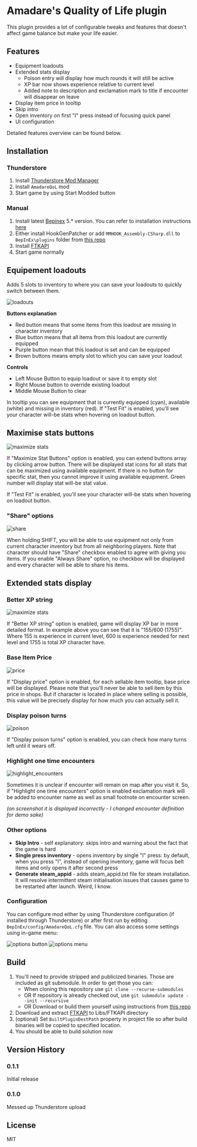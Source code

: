 # Amadare's Quality of Life plugin

This plugin provides a lot of configurable tweaks and features that doesn't affect game balance but make your life easier.


## Features

- Equipment loadouts
- Extended stats display
    - Poison entry will display how much rounds it will still be active
    - XP bar now shows experience relative to current level
    - Added note to description and exclamation mark to title if encounter will disappear on leave
- Display item price in tooltip
- Skip intro
- Open inventory on first "I" press instead of focusing quick panel
- UI configuration

Detailed features overview can be found below.

## Installation

### Thunderstore

1. Install [Thunderstore Mod Manager](https://www.overwolf.com/app/Thunderstore-Thunderstore_Mod_Manager)
2. Install `AmadareQoL` mod
3. Start game by using Start Modded button

### Manual

1. Install latest [Bepinex](https://github.com/BepInEx/BepInEx/releases) 5.* version. You can refer to installation instructions [here](https://docs.bepinex.dev/articles/user_guide/installation/index.html)
2. Either install HookGenPatcher or add `MMHOOK_Assembly-CSharp.dll` to `BepInEx\plugins` folder from [this repo](https://github.com/ftk-modding/stripped-binaries)
3. Install [FTKAPI](https://github.com/ftk-modding/ftkapi/releases)
4. Start game normally


## Equipement loadouts

Adds 5 slots to inventory to where you can save your loadouts to quickly switch between them.

![loadouts](https://raw.githubusercontent.com/amadare42/ftk-amadare-plugin/master/readme/loadouts.png)

**Buttons explanation**
- Red button means that some items from this loadout are missing in character inventory
- Blue button means that all items from this loadout are currently equipped
- Purple button mean that this loadout is set and can be equipped
- Brown buttons means empty slot to which you can save your loadout

**Controls**
- Left Mouse Button to equip loadout or save it to empty slot
- Right Mouse button to override existing loadout
- Middle Mouse Button to clear

In tooltip you can see equipment that is currently equipped (cyan), available (white) and missing in inventory (red).
If "Test Fit" is enabled, you'll see your character will-be stats when hovering on loadout button.

## Maximise stats buttons

![maximize stats](https://raw.githubusercontent.com/amadare42/ftk-amadare-plugin/master/readme/maximize-stats.png)

If "Maximize Stat Buttons" option is enabled, you can extend buttons array by clicking arrow button. There will be displayed stat icons for all stats that can be maximized using available equipment. If there is no button for specific stat, then you cannot improve it using available equipment. 
Green number will display stat will-be stat value.

If "Test Fit" is enabled, you'll see your character will-be stats when hovering on loadout button.

### "Share" options

![share](https://raw.githubusercontent.com/amadare42/ftk-amadare-plugin/master/readme/share.png)

When holding SHIFT, you will be able to use equipment not only from current character inventory but from all neighboring players. Note that character should have "Share" checkbox enabled to agree with giving you items.
If you enable "Always Share" option, no checkbox will be displayed and every character will be able to share his items.

## Extended stats display

### Better XP string

![maximize stats](https://raw.githubusercontent.com/amadare42/ftk-amadare-plugin/master/readme/xpdisplay.png)

If "Better XP string" option is enabled, game will display XP bar in more detailed format. In example above you can see that it is "155/600 (1755)". Where 155 is experience in current level, 600 is experience needed for next level and 1755 is total XP character have.

### Base Item Price

![price](https://raw.githubusercontent.com/amadare42/ftk-amadare-plugin/master/readme/price.png)

If "Display price" option is enabled, for each sellable item tooltip, base price will be displayed. Please note that you'll never be able to sell item by this price in shops. But if character is located in place where selling is possible, this value will be precisely display for how much you can actually sell it.

### Display poison turns

![poison](https://raw.githubusercontent.com/amadare42/ftk-amadare-plugin/master/readme/poison.png)

If "Display poison turns" option is enabled, you can check how many turns left until it wears off.


### Highlight one time encounters

![highlight_encounters](https://raw.githubusercontent.com/amadare42/ftk-amadare-plugin/master/readme/highlight_encounters.png)

Sometimes it is unclear if encounter will remain on map after you visit it. So, if "Highlight one time encounters" option is enabled exclamation mark will be added to encounter name as well as small footnote on encounter screen. 

_(on screenshot it is displayed incorrectly - I changed encounter definition for demo sake)_

### Other options

* **Skip Intro** - self explanatory: skips intro and warning about the fact that the game is hard
* **Single press inventory** - opens inventory by single "I" press: by default, when you press "I", instead of opening inventory, game will focus belt items and only opens it after second press
* **Generate steam_appid** - adds steam_appid.txt file for steam installation. It will resolve intermittent steam initialisation issues that causes game to be restarted after launch. Weird, I know. 


### Configuration

You can configure mod either by using Thunderstore configuration (if installed through Thunderstore) or after first run by editing `BepInEx/config/AmadareQoL.cfg` file.
You can also access some settings using in-game menu:

![options button](https://raw.githubusercontent.com/amadare42/ftk-amadare-plugin/master/readme/options_button.png)
![options menu](https://raw.githubusercontent.com/amadare42/ftk-amadare-plugin/master/readme/options_menu.png)

## Build

1. You'll need to provide stripped and publicized binaries. Those are included as git submodule. In order to get those you can:
   - When cloning this repository use `git clone --recurse-submodules`
   - OR If repository is already checked out, use `git submodule update --init --recursive`
   - OR Download or build them yourself using instructions from [this repo](https://github.com/ftk-modding/stripped-binaries)
2. Download and extract [FTKAPI](https://github.com/ftk-modding/ftkapi/releases/) to Libs/FTKAPI directory
3. (optional) Set `BuiltPluginDestPath` property in project file so after build binaries will be copied to specified location.
4. You should be able to build solution now

## Version History

### 0.1.1 

Initial release

### 0.1.0

Messed up Thunderstore upload

## License

MIT